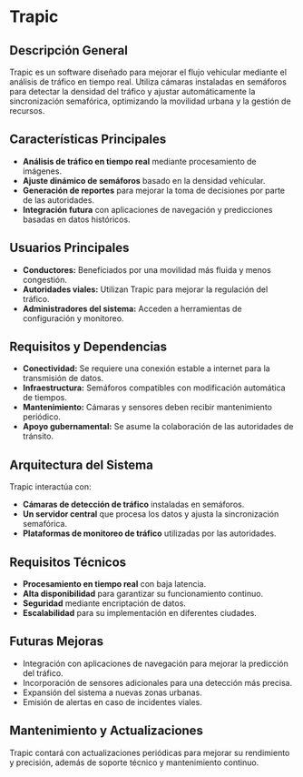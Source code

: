 # Trapic

## Descripción General
Trapic es un software diseñado para mejorar el flujo vehicular mediante el análisis de tráfico en tiempo real. Utiliza cámaras instaladas en semáforos para detectar la densidad del tráfico y ajustar automáticamente la sincronización semafórica, optimizando la movilidad urbana y la gestión de recursos.

## Características Principales
- **Análisis de tráfico en tiempo real** mediante procesamiento de imágenes.
- **Ajuste dinámico de semáforos** basado en la densidad vehicular.
- **Generación de reportes** para mejorar la toma de decisiones por parte de las autoridades.
- **Integración futura** con aplicaciones de navegación y predicciones basadas en datos históricos.

## Usuarios Principales
- **Conductores:** Beneficiados por una movilidad más fluida y menos congestión.
- **Autoridades viales:** Utilizan Trapic para mejorar la regulación del tráfico.
- **Administradores del sistema:** Acceden a herramientas de configuración y monitoreo.

## Requisitos y Dependencias
- **Conectividad:** Se requiere una conexión estable a internet para la transmisión de datos.
- **Infraestructura:** Semáforos compatibles con modificación automática de tiempos.
- **Mantenimiento:** Cámaras y sensores deben recibir mantenimiento periódico.
- **Apoyo gubernamental:** Se asume la colaboración de las autoridades de tránsito.

## Arquitectura del Sistema
Trapic interactúa con:
- **Cámaras de detección de tráfico** instaladas en semáforos.
- **Un servidor central** que procesa los datos y ajusta la sincronización semafórica.
- **Plataformas de monitoreo de tráfico** utilizadas por las autoridades.

## Requisitos Técnicos
- **Procesamiento en tiempo real** con baja latencia.
- **Alta disponibilidad** para garantizar su funcionamiento continuo.
- **Seguridad** mediante encriptación de datos.
- **Escalabilidad** para su implementación en diferentes ciudades.

## Futuras Mejoras
- Integración con aplicaciones de navegación para mejorar la predicción del tráfico.
- Incorporación de sensores adicionales para una detección más precisa.
- Expansión del sistema a nuevas zonas urbanas.
- Emisión de alertas en caso de incidentes viales.

## Mantenimiento y Actualizaciones
Trapic contará con actualizaciones periódicas para mejorar su rendimiento y precisión, además de soporte técnico y mantenimiento continuo.
